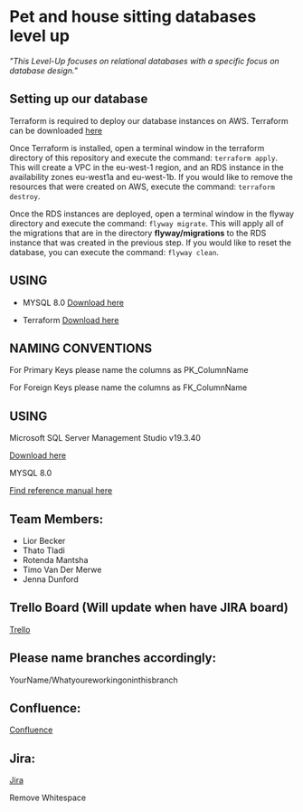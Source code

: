 # Pet and house sitting databases level up
 *_"This Level-Up focuses on relational databases with a specific focus on database design."_*

 ## Setting up our database
 Terraform is required to deploy our database instances on AWS. Terraform can be downloaded [here](https://developer.hashicorp.com/terraform/install?product_intent=terraform)

 Once Terraform is installed, open a terminal window in the terraform directory of this repository and execute the command: `terraform apply`. This will create a VPC in the eu-west-1 region, and an RDS instance in the availability zones eu-west1a and eu-west-1b. If you would like to remove the resources that were created on AWS, execute the command: `terraform destroy`.

 Once the RDS instances are deployed, open a terminal window in the flyway directory and execute the command: `flyway migrate`.
 This will apply all of the migrations that are in the directory **flyway/migrations** to the RDS instance that was created in the previous step. If you would like to reset the database, you can execute the command: `flyway clean`. 

 ## USING

  - MYSQL 8.0
  [Download here](https://learn.microsoft.com/en-us/sql/ssms/download-sql-server-management-studio-ssms?view=sql-server-ver16)

  - Terraform
  [Download here](https://developer.hashicorp.com/terraform/install?product_intent=terraform)



 ## NAMING CONVENTIONS
 For Primary Keys please name the columns as PK_ColumnName


 For Foreign Keys please name the columns as FK_ColumnName

 ## USING
 
 Microsoft SQL Server Management Studio v19.3.40

 [Download here](https://learn.microsoft.com/en-us/sql/ssms/download-sql-server-management-studio-ssms?view=sql-server-ver16) 

 MYSQL 8.0

 [Find reference manual here](https://dev.mysql.com/doc/refman/8.0/en/)

 ## Team Members:
 - Lior Becker
 - Thato Tladi
 - Rotenda Mantsha
 - Timo Van Der Merwe
 - Jenna Dunford

## Trello Board (Will update when have JIRA board)
[Trello](https://trello.com/b/83zfvsd2/house-and-pet-sitting-level-up)


## Please name branches accordingly:

YourName/Whatyoureworkingoninthisbranch

## Confluence:
[Confluence](https://bbd-dane.atlassian.net/wiki/spaces/~7120202a6a27770cfb4b758960e5fdd798c2cc/pages/1048622/House+and+Pet+Sitting+Database+Level+Up)

## Jira:
[Jira](https://bbdcloud.atlassian.net/jira/software/projects/HPSDLU/boards/27?atlOrigin=eyJpIjoiODVkN2Q4MDg2NDliNDBjOGIyMjRlNGNiMDg5OGJmNzciLCJwIjoiaiJ9)

Remove Whitespace
